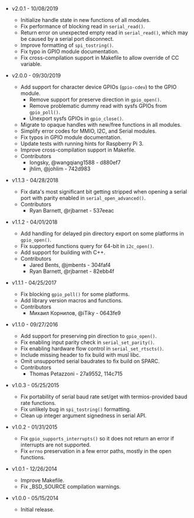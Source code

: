 * v2.0.1 - 10/08/2019
    * Initialize handle state in new functions of all modules.
    * Fix performance of blocking read in `serial_read()`.
    * Return error on unexpected empty read in `serial_read()`, which may be
      caused by a serial port disconnect.
    * Improve formatting of `spi_tostring()`.
    * Fix typo in GPIO module documentation.
    * Fix cross-compilation support in Makefile to allow override of CC
      variable.

* v2.0.0 - 09/30/2019
    * Add support for character device GPIOs (`gpio-cdev`) to the GPIO module.
        * Remove support for preserve direction in `gpio_open()`.
        * Remove problematic dummy read with sysfs GPIOs from `gpio_poll()`.
        * Unexport sysfs GPIOs in `gpio_close()`.
    * Migrate to opaque handles with new/free functions in all modules.
    * Simplify error codes for MMIO, I2C, and Serial modules.
    * Fix typos in GPIO module documentation.
    * Update tests with running hints for Raspberry Pi 3.
    * Improve cross-compilation support in Makefile.
    * Contributors
        * longsky, @wangqiang1588 - d880ef7
        * jhlim, @johlim - 742d983

* v1.1.3 - 04/28/2018
    * Fix data's most significant bit getting stripped when opening a serial
      port with parity enabled in `serial_open_advanced()`.
    * Contributors
        * Ryan Barnett, @rjbarnet - 537eeac

* v1.1.2 - 04/01/2018
    * Add handling for delayed pin directory export on some platforms in
      `gpio_open()`.
    * Fix supported functions query for 64-bit in `i2c_open()`.
    * Add support for building with C++.
    * Contributors
        * Jared Bents, @jmbents - 304faf4
        * Ryan Barnett, @rjbarnet - 82ebb4f

* v1.1.1 - 04/25/2017
    * Fix blocking `gpio_poll()` for some platforms.
    * Add library version macros and functions.
    * Contributors
        * Михаил Корнилов, @iTiky - 0643fe9

* v1.1.0 - 09/27/2016
    * Add support for preserving pin direction to `gpio_open()`.
    * Fix enabling input parity check in `serial_set_parity()`.
    * Fix enabling hardware flow control in `serial_set_rtscts()`.
    * Include missing header to fix build with musl libc.
    * Omit unsupported serial baudrates to fix build on SPARC.
    * Contributors
        * Thomas Petazzoni - 27a9552, 114c715

* v1.0.3 - 05/25/2015
    * Fix portability of serial baud rate set/get with termios-provided baud rate functions.
    * Fix unlikely bug in `spi_tostring()` formatting.
    * Clean up integer argument signedness in serial API.

* v1.0.2 - 01/31/2015
    * Fix `gpio_supports_interrupts()` so it does not return an error if interrupts are not supported.
    * Fix `errno` preservation in a few error paths, mostly in the open functions.

* v1.0.1 - 12/26/2014
    * Improve Makefile.
    * Fix _BSD_SOURCE compilation warnings.

* v1.0.0 - 05/15/2014
    * Initial release.
